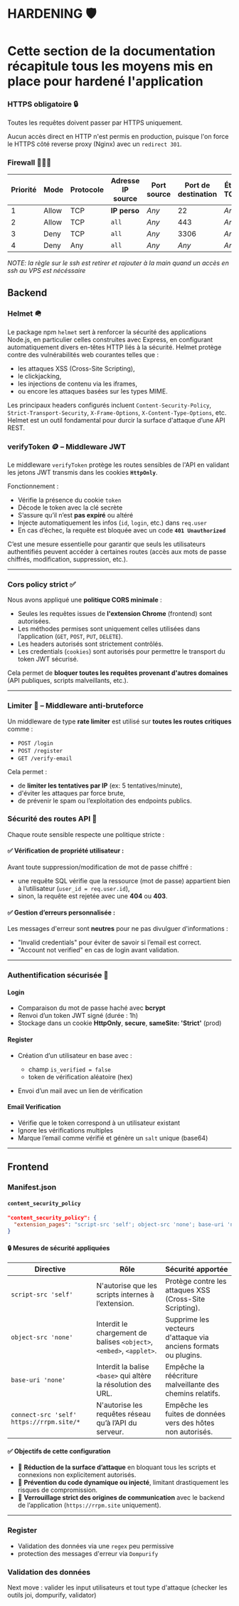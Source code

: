 # HARDENING 🛡️
# Cette section de la documentation récapitule tous les moyens mis en place pour hardené l'application

### HTTPS obligatoire 🔒
Toutes les requêtes doivent passer par HTTPS uniquement.

Aucun accès direct en HTTP n'est permis en production, puisque l'on force le HTTPS côté reverse proxy (Nginx) avec un `redirect 301`.

### Firewall 👨‍🚒🔥

| Priorité | Mode  | Protocole | Adresse IP source | Port source | Port de destination | État TCP | Statut |
| -------- | ----- | --------- | ----------------- | ----------- | ------------------- | -------- | ------ |
| 1        | Allow | TCP       | **IP perso**  | *Any*       | 22                  | *Any*    | Enable | 
| 2        | Allow | TCP       | `all`             | *Any*       | 443                 | *Any*    | Enable |
| 3        | Deny  | TCP       | `all`             | *Any*       | 3306                | *Any*    | Enable |
| 4        | Deny  | Any       | `all`             | *Any*       | *Any*               | *Any*    | Enable |

*NOTE: la règle sur le ssh est retirer et rajouter à la main quand un accès en ssh au VPS est nécéssaire*

## Backend

### Helmet 🪖
Le package npm `helmet` sert à renforcer la sécurité des applications Node.js, en particulier celles construites avec Express, en configurant automatiquement divers en-têtes HTTP liés à la sécurité.
Helmet protège contre des vulnérabilités web courantes telles que :

* les attaques XSS (Cross-Site Scripting),
* le clickjacking,
* les injections de contenu via les iframes,
* ou encore les attaques basées sur les types MIME.

Les principaux headers configurés incluent `Content-Security-Policy`, `Strict-Transport-Security`, `X-Frame-Options`, `X-Content-Type-Options`, etc.
Helmet est un outil fondamental pour durcir la surface d'attaque d’une API REST.

### verifyToken 🪙 – Middleware JWT

Le middleware `verifyToken` protège les routes sensibles de l'API en validant les jetons JWT transmis dans les cookies **`HttpOnly`**.

Fonctionnement :

* Vérifie la présence du cookie `token`
* Décode le token avec la clé secrète
* S’assure qu’il n’est **pas expiré** ou altéré
* Injecte automatiquement les infos (`id`, `login`, etc.) dans `req.user`
* En cas d’échec, la requête est bloquée avec un code **`401 Unauthorized`**

C’est une mesure essentielle pour garantir que seuls les utilisateurs authentifiés peuvent accéder à certaines routes (accès aux mots de passe chiffrés, modification, suppression, etc.).

---

### Cors policy strict ✅

Nous avons appliqué une **politique CORS minimale** :

* Seules les requêtes issues de **l'extension Chrome** (frontend) sont autorisées.
* Les méthodes permises sont uniquement celles utilisées dans l’application (`GET`, `POST`, `PUT`, `DELETE`).
* Les headers autorisés sont strictement contrôlés.
* Les credentials (`cookies`) sont autorisés pour permettre le transport du token JWT sécurisé.

Cela permet de **bloquer toutes les requêtes provenant d'autres domaines** (API publiques, scripts malveillants, etc.).

---

### Limiter 🧱 – Middleware anti-bruteforce

Un middleware de type **rate limiter** est utilisé sur **toutes les routes critiques** comme :

* `POST /login`
* `POST /register`
* `GET /verify-email`

Cela permet :

* de **limiter les tentatives par IP** (ex: 5 tentatives/minute),
* d'éviter les attaques par force brute,
* de prévenir le spam ou l’exploitation des endpoints publics.

### Sécurité des routes API 🔐

Chaque route sensible respecte une politique stricte :

#### ✅ Vérification de propriété utilisateur :

Avant toute suppression/modification de mot de passe chiffré :

* une requête SQL vérifie que la ressource (mot de passe) appartient bien à l’utilisateur (`user_id = req.user.id`),
* sinon, la requête est rejetée avec une **404** ou **403**.

#### ✅ Gestion d’erreurs personnalisée :

Les messages d'erreur sont **neutres** pour ne pas divulguer d'informations :

* "Invalid credentials" pour éviter de savoir si l’email est correct.
* "Account not verified" en cas de login avant validation.

---

### Authentification sécurisée 🔑

#### Login

* Comparaison du mot de passe haché avec **bcrypt**
* Renvoi d’un token JWT signé (durée : 1h)
* Stockage dans un cookie **HttpOnly**, **secure**, **sameSite: 'Strict'** (prod)

#### Register

* Création d’un utilisateur en base avec :

  * champ `is_verified = false`
  * token de vérification aléatoire (hex)
* Envoi d’un mail avec un lien de vérification

#### Email Verification

* Vérifie que le token correspond à un utilisateur existant
* Ignore les vérifications multiples
* Marque l’email comme vérifié et génère un `salt` unique (base64)

---

## Frontend

### Manifest.json

#### `content_security_policy`

```json
"content_security_policy": {
  "extension_pages": "script-src 'self'; object-src 'none'; base-uri 'none'; connect-src 'self' https://rrpm.site/*"
}
````

#### 🔒 Mesures de sécurité appliquées

| Directive                                | Rôle                                                                 | Sécurité apportée                                               |
| ---------------------------------------- | -------------------------------------------------------------------- | --------------------------------------------------------------- |
| `script-src 'self'`                      | N'autorise que les scripts internes à l’extension.                   | Protège contre les attaques XSS (Cross-Site Scripting).         |
| `object-src 'none'`                      | Interdit le chargement de balises `<object>`, `<embed>`, `<applet>`. | Supprime les vecteurs d'attaque via anciens formats ou plugins. |
| `base-uri 'none'`                        | Interdit la balise `<base>` qui altère la résolution des URL.        | Empêche la réécriture malveillante des chemins relatifs.        |
| `connect-src 'self' https://rrpm.site/*` | N'autorise les requêtes réseau qu’à l’API du serveur.                | Empêche les fuites de données vers des hôtes non autorisés.     |

#### ✅ Objectifs de cette configuration

* 🔐 **Réduction de la surface d’attaque** en bloquant tous les scripts et connexions non explicitement autorisés.
* 🚫 **Prévention du code dynamique ou injecté**, limitant drastiquement les risques de compromission.
* 🧱 **Verrouillage strict des origines de communication** avec le backend de l’application (`https://rrpm.site` uniquement).


---
### Register

- Validation des données via une `regex` peu permissive 
- protection des messages d'erreur via `Dompurify`


### Validation des données

Next move : valider les input utilisateurs et tout type d'attaque (checker les outils joi, dompurify, validator)

